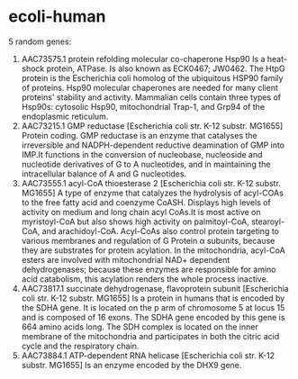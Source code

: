 # ecoli-human
5 random genes:
  1. AAC73575.1 protein refolding molecular co-chaperone Hsp90
    Is a heat-shock protein, ATPase. Is also known as ECK0467; JW0462. The HtpG protein is the Escherichia coli homolog of the ubiquitous HSP90 family of proteins. Hsp90 molecular chaperones are needed for many client proteins' stability and activity. Mammalian cells contain three types of Hsp90s: cytosolic Hsp90, mitochondrial Trap-1, and Grp94 of the endoplasmic reticulum.
  2. AAC73215.1 GMP reductase [Escherichia coli str. K-12 substr. MG1655]
    Protein coding. GMP reductase is an enzyme that catalyses the irreversible and NADPH-dependent reductive deamination of GMP into IMP.It functions in the conversion of nucleobase, nucleoside and nucleotide derivatives of G to A nucleotides, and in maintaining the intracellular balance of A and G nucleotides.
  3. AAC73555.1 acyl-CoA thioesterase 2 [Escherichia coli str. K-12 substr. MG1655]
    A type of enzyme that catalyzes the hydrolysis of acyl-COAs to the free fatty acid and coenzyme CoASH. Displays high levels of activity on medium and long chain acyl CoAs.It is most active on myristoyl-CoA but also shows high activity on palmitoyl-CoA, stearoyl-CoA, and arachidoyl-CoA. Acyl-CoAs also control protein targeting to various membranes and regulation of G Protein α subunits, because they are substrates for protein acylation. In the mitochondria, acyl-CoA esters are involved with mitochondrial NAD+ dependent dehydrogenases; because these enzymes are responsible for amino acid catabolism, this acylation renders the whole process inactive. 
  4. AAC73817.1 succinate dehydrogenase, flavoprotein subunit [Escherichia coli str. K-12 substr. MG1655]
    Is a protein in humans that is encoded by the SDHA gene. It is located on the p arm of chromosome 5 at locus 15 and is composed of 16 exons. The SDHA gene encoded by this gene is 664 amino acids long. The SDH complex is located on the inner membrane of the mitochondria and participates in both the citric acid cycle and the respiratory chain.
  5. AAC73884.1 ATP-dependent RNA helicase [Escherichia coli str. K-12 substr. MG1655]
    Is an enzyme encoded by the DHX9 gene.
    
